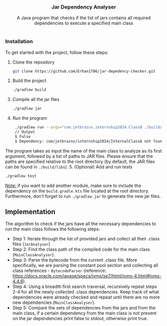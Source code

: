 <!-- PROJECT LOGO -->
<div align="center">
<h3 align="center">Jar Dependency Analyser</h3>
  <p align="center">
A Java program that checks if the list of jars contains all required dependencies to execute a specified main class    <br />
    <br />
  </p>
</div>

### Installation

To get started with the project, follow these steps:

1. Clone the repository
   ```sh
   git clone https://github.com/Erhan1706/jar-depedency-checker.git
   ```
2. Build the project
   ```sh
   ./gradlew build
   ```
3. Compile all the jar files
   ```sh
   ./gradlew jar
   ```
4. Run the program
   ```sh
    ./gradlew run --args="com.jetbrains.internship2024.ClassB ./build/libs/ModuleB-1.0.jar"
    // Output
    $ False
    $ Dependency: com/jetbrains/internship2024/InternalClassA not found
   ```
The program takes as input the name of the main class to analyze as its first argument, followed by a list of paths to JAR files.
Please ensure that the paths are specified relative to the root directory (by default, the JAR files can be found in `./build/libs`).
5. (Optional) Add and run tests
   ```sh
   ./gradlew test
   ```
   
<u>Note:</u> if you want to add another module, make sure to include the dependency on the `build.gradle.kts` file located at the root directory.
Furthermore, don't forget to run `./gradlew jar` to generate the new jar files. 
## Implementation
The algorithm to check if the jars have all the necessary dependencies to run the main class follows the following steps:

- Step 1: Iterate through the list of provided jars and collect all their .class files (`JarAnalyser`)
- Step 2: Find the class path of the compiled code for the main class (`MainClassAnalyser`). 
- Step 3: Parse the bytecode from the current .class file. More specifically, we are parsing the constant pool section and collecting
all class references - `BytecodeParser` (reference: https://docs.oracle.com/javase/specs/jvms/se7/html/jvms-4.html#jvms-4.4.6). 
- Step 4: Using a breadth first search traversal, recursively repeat steps 2-4 for all the newly collected .class dependencies. 
Keep track of what dependencies were already checked and repeat until there are no more new dependencies (`MainClassAnalyser`).
- Step 5: Compare the sets of dependencies from the jars and from the main class, if a certain dependency from the main class is not present on the 
jar dependencies print false to stdout, otherwise print true.